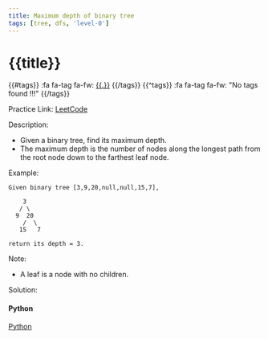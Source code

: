 ```yaml
---
title: Maximum depth of binary tree
tags: [tree, dfs, 'level-0']
---
```


# {{title}}

{{#tags}}
:fa fa-tag fa-fw: [{{.}}]({{tagspath}}/{{.}})
{{/tags}}
{{^tags}}
:fa fa-tag fa-fw: "No tags found !!!"
{{/tags}}

Practice Link: [LeetCode](https://leetcode.com/problems/maximum-depth-of-binary-tree/)

Description:

- Given a binary tree, find its maximum depth.
- The maximum depth is the number of nodes along the longest path from the root node down to the farthest leaf node.

Example:

```text
Given binary tree [3,9,20,null,null,15,7],

    3
   / \
  9  20
    /  \
   15   7

return its depth = 3.
```

Note:

- A leaf is a node with no children.

Solution:

<!-- tabs:start -->
#### **Python**

[Python](../pycode/tree/maximum-depth-of-binary-tree.py ':include :type=code')
<!-- tabs:end -->
